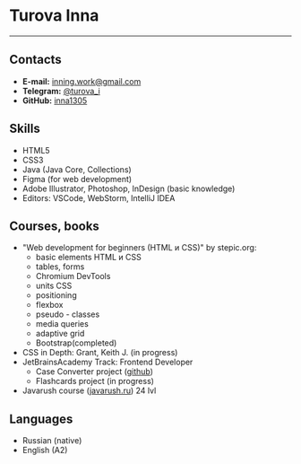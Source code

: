 # Turova Inna
---
## Contacts
- **E-mail:** inning.work@gmail.com
- **Telegram:** [@turova_i](https://t.me/turova_i)
- **GitHub:** [inna1305](https://github.com/inna1305)
## Skills
- HTML5
- CSS3
- Java (Java Core, Collections)
- Figma (for web development)
- Adobe Illustrator, Photoshop, InDesign (basic knowledge)
- Editors: VSCode, WebStorm, IntelliJ IDEA
## Courses, books
- "Web development for beginners (HTML и CSS)" by stepic.org:
    - basic elements HTML и CSS 
    - tables, forms
    - Chromium DevTools
    - units CSS
    - positioning
    - flexbox
    - pseudo - classes
    - media queries
    - adaptive grid
    - Bootstrap(completed)
- CSS in Depth: Grant, Keith J. (in progress)
- JetBrainsAcademy Track: Frontend Developer
    - Case Converter project ([github](https://github.com/inna1305/Case-Converter))
    - Flashcards project (in progress)
- Javarush course ([javarush.ru](https://javarush.ru/)) 24 lvl
## Languages
- Russian (native)
- English (A2)
